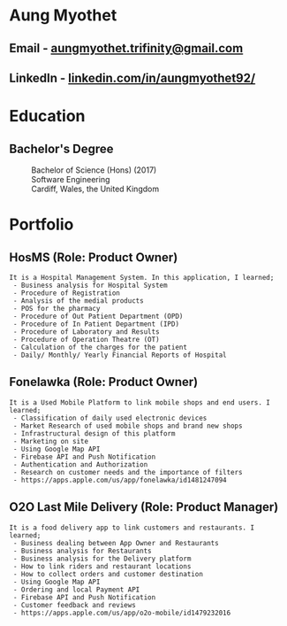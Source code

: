 # Aung Myothet 

## Email - [aungmyothet.trifinity@gmail.com](mailto:aungmyothet.trifinity@gmail.com)
## LinkedIn - [linkedin.com/in/aungmyothet92/](linkedin.com/in/aungmyothet92/)


# Education

<dl> 
<dt> <h2> <strong> Bachelor's Degree </strong> </h2> </dt>
<dd>Bachelor of Science (Hons) (2017)</dd>
<dd>Software Engineering</dd>
<dd>Cardiff, Wales, the United Kingdom</dd>
</dl>

# Portfolio

## HosMS (Role: Product Owner)
```
It is a Hospital Management System. In this application, I learned;
 - Business analysis for Hospital System
 - Procedure of Registration
 - Analysis of the medial products
 - POS for the pharmacy
 - Procedure of Out Patient Department (OPD)
 - Procedure of In Patient Department (IPD)
 - Procedure of Laboratory and Results
 - Procedure of Operation Theatre (OT)
 - Calculation of the charges for the patient
 - Daily/ Monthly/ Yearly Financial Reports of Hospital
```


## Fonelawka (Role: Product Owner)
```
It is a Used Mobile Platform to link mobile shops and end users. I learned;
 - Classification of daily used electronic devices
 - Market Research of used mobile shops and brand new shops
 - Infrastructural design of this platform
 - Marketing on site
 - Using Google Map API
 - Firebase API and Push Notification
 - Authentication and Authorization
 - Research on customer needs and the importance of filters
 - https://apps.apple.com/us/app/fonelawka/id1481247094
```


## O2O Last Mile Delivery (Role: Product Manager)
```
It is a food delivery app to link customers and restaurants. I learned;
 - Business dealing between App Owner and Restaurants
 - Business analysis for Restaurants
 - Business analysis for the Delivery platform
 - How to link riders and restaurant locations
 - How to collect orders and customer destination
 - Using Google Map API
 - Ordering and local Payment API
 - Firebase API and Push Notification
 - Customer feedback and reviews
 - https://apps.apple.com/us/app/o2o-mobile/id1479232016
```